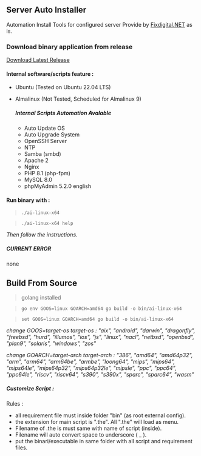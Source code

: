 ## Server Auto Installer
Automation Install Tools for configured server 
Provide by [Fixdigital.NET](http://fixdigital.net) as is. 

### Download binary application from release
[Download Latest Release](../../releases)


#### Internal software/scripts feature :
- Ubuntu (Tested on Ubuntu 22.04 LTS)
- Almalinux (Not Tested, Scheduled for Almalinux 9)

    ##### Internal Scripts Automation Avalable
    - Auto Update OS
    - Auto Upgrade System
    - OpenSSH Server
    - NTP
    - Samba (smbd)
    - Apache 2
    - Nginx
    - PHP 8.1 (php-fpm)
    - MySQL 8.0
    - phpMyAdmin 5.2.0 english



#### Run binary with :

> `./ai-linux-x64`

> `./ai-linux-x64 help`


_Then follow the instructions._


##### CURRENT ERROR
none


## Build From Source
> golang installed

> `go env GOOS=linux GOARCH=amd64 go build -o bin/ai-linux-x64`

> `set GOOS=linux GOARCH=amd64 go build -o bin/ai-linux-x64`

_change GOOS=target-os_
_target-os : "aix", "android", "darwin", "dragonfly", "freebsd", "hurd", "illumos", "ios", "js", "linux", "nacl", "netbsd", "openbsd", "plan9", "solaris", "windows", "zos"_

_change GOARCH=target-arch_
_target-arch : "386", "amd64", "amd64p32", "arm", "arm64", "arm64be", "armbe", "loong64", "mips", "mips64", "mips64le", "mips64p32", "mips64p32le", "mipsle", "ppc", "ppc64", "ppc64le", "riscv", "riscv64", "s390", "s390x", "sparc", "sparc64", "wasm"_

##### Customize Script :
Rules :
- all requirement file must inside folder "bin" (as root external config).
- the extension for main script is ".the". All ".the" will load as menu.
- Filename of .the is must same with name of script (inside).
- Filename will auto convert space to underscore ( _ ).
- put the binari/executable in same folder with all script and requirement files.
